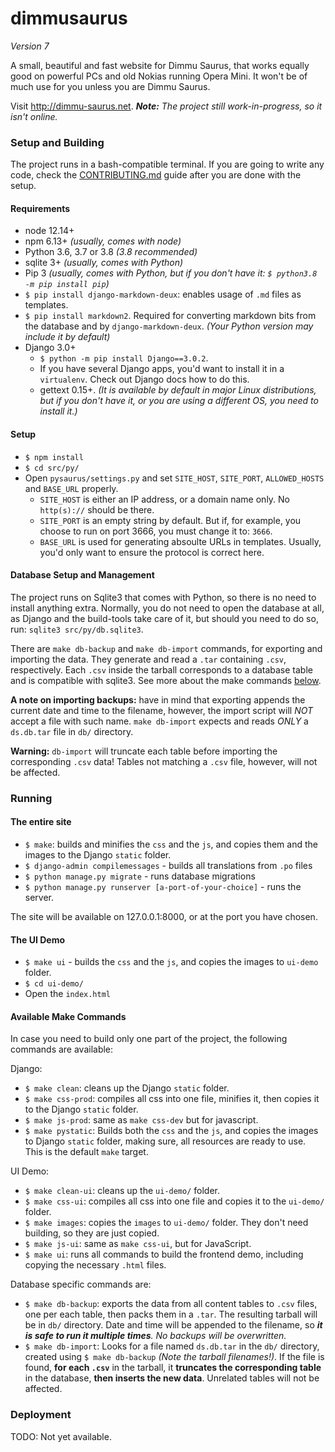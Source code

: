 # dimmusaurus
*Version 7*

A small, beautiful and fast website for Dimmu Saurus, that works equally good on powerful PCs and old Nokias running Opera Mini. It won't be of much use for you unless you are Dimmu Saurus.

Visit http://dimmu-saurus.net.
_**Note:** The project still work-in-progress, so it isn't online._

### Setup and Building
The project runs in a bash-compatible terminal. If you are going to write any code, check the [CONTRIBUTING.md](CONTRIBUTING.md) guide after you are done with the setup.

#### Requirements
* node 12.14+
* npm 6.13+ _(usually, comes with node)_
* Python 3.6, 3.7 or 3.8 _(3.8 recommended)_
* sqlite 3+ _(usually, comes with Python)_
* Pip 3 _(usually, comes with Python, but if you don't have it: `$ python3.8 -m pip install pip`)_
* `$ pip install django-markdown-deux`: enables usage of `.md` files as templates.
* `$ pip install markdown2`. Required for converting markdown bits from the database and by `django-markdown-deux`. _(Your Python version may include it by default)_
* Django 3.0+
  * `$ python -m pip install Django==3.0.2`.
  * If you have several Django apps, you'd want to install it in a `virtualenv`. Check out Django docs how to do this.
  * gettext 0.15+. _(It is available by default in major Linux distributions, but if you don't have it, or you are using a different OS, you need to install it.)_

#### Setup
* `$ npm install`
* `$ cd src/py/`
* Open `pysaurus/settings.py` and set `SITE_HOST`, `SITE_PORT`, `ALLOWED_HOSTS` and `BASE_URL` properly.
  * `SITE_HOST` is either an IP address, or a domain name only. No `http(s)://` should be there.
  * `SITE_PORT` is an empty string by default. But if, for example, you choose to run on port 3666, you must change it to: `3666`.
  * `BASE_URL` is used for generating absoulte URLs in templates. Usually, you'd only want to ensure the protocol is correct here.

#### Database Setup and Management
The project runs on Sqlite3 that comes with Python, so there is no need to install anything extra. Normally, you do not need to open the database at all, as Django and the build-tools take care of it, but should you need to do so, run: `sqlite3 src/py/db.sqlite3`.

There are `make db-backup` and `make db-import` commands, for exporting and importing the data. They generate and read a `.tar` containing `.csv`, respectively. Each `.csv` inside the tarball corresponds to a database table and is compatible with sqlite3. See more about the make commands [below](#available-make-commands).

**A note on importing backups:** have in mind that exporting appends the current date and time to the filename, however, the import script will _NOT_ accept a file with such name. `make db-import` expects and reads _ONLY_ a `ds.db.tar` file in `db/` directory.

**Warning:** `db-import` will truncate each table before importing the corresponding `.csv` data! Tables not matching a `.csv` file, however, will not be affected.

### Running

#### The entire site
* `$ make`: builds and minifies the `css` and the `js`, and copies them and the images to the Django `static` folder.
* `$ django-admin compilemessages` - builds all translations from `.po` files
* `$ python manage.py migrate` - runs database migrations
* `$ python manage.py runserver [a-port-of-your-choice]` - runs the server.

The site will be available on 127.0.0.1:8000, or at the port you have chosen.

#### The UI Demo
* `$ make ui` - builds the `css` and the `js`, and copies the images to `ui-demo` folder.
* `$ cd ui-demo/`
* Open the `index.html`

#### Available Make Commands
In case you need to build only one part of the project, the following commands are available:

Django:
* `$ make clean`: cleans up the Django `static` folder.
* `$ make css-prod`: compiles all css into one file, minifies it, then copies it to the Django `static` folder.
* `$ make js-prod`: same as `make css-dev` but for javascript.
* `$ make pystatic`: Builds both the `css` and the `js`, and copies the images to Django `static` folder, making sure, all resources are ready to use. This is the default `make` target.

UI Demo:
* `$ make clean-ui`: cleans up the `ui-demo/` folder.
* `$ make css-ui`: compiles all css into one file and copies it to the `ui-demo/` folder.
* `$ make images`: copies the `images` to `ui-demo/` folder. They don't need building, so they are just copied.
* `$ make js-ui`: same as `make css-ui`, but for JavaScript.
* `$ make ui`: runs all commands to build the frontend demo, including copying the necessary `.html` files.

Database specific commands are:
* `$ make db-backup`: exports the data from all content tables to `.csv` files, one per each table, then packs them in a `.tar`. The resulting tarball will be in `db/` directory. Date and time will be appended to the filename, so _**it is safe to run it multiple times**. No backups will be overwritten._
* `$ make db-import`: Looks for a file named `ds.db.tar` in the `db/` directory, created using `$ make db-backup` _(Note the tarball filenames!)_. If the file is found, **for each `.csv`** in the tarball, it **truncates the corresponding table** in the database, **then inserts the new data**. Unrelated tables will not be affected.

### Deployment
TODO: Not yet available.

